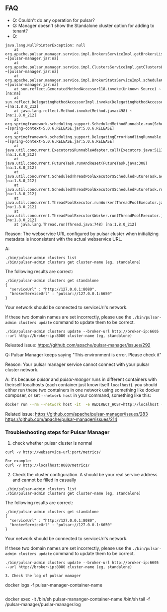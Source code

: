 ## FAQ

* Q: Couldn't do any operation for pulsar?
* Q: Manager doesn't show the Standalone cluster option for adding to tenant?
* Q: 
```
java.lang.NullPointerException: null
	at org.apache.pulsar.manager.service.impl.BrokersServiceImpl.getBrokersList(BrokersServiceImpl.java:54) ~[pulsar-manager.jar:na]
	at org.apache.pulsar.manager.service.impl.ClustersServiceImpl.getClustersList(ClustersServiceImpl.java:70) ~[pulsar-manager.jar:na]
	at org.apache.pulsar.manager.service.impl.BrokerStatsServiceImpl.scheduleCollectStats(BrokerStatsServiceImpl.java:129) ~[pulsar-manager.jar:na]
	at sun.reflect.GeneratedMethodAccessor118.invoke(Unknown Source) ~[na:na]
	at sun.reflect.DelegatingMethodAccessorImpl.invoke(DelegatingMethodAccessorImpl.java:43) ~[na:1.8.0_212]
	at java.lang.reflect.Method.invoke(Method.java:498) ~[na:1.8.0_212]
	at org.springframework.scheduling.support.ScheduledMethodRunnable.run(ScheduledMethodRunnable.java:65) ~[spring-context-5.0.6.RELEASE.jar:5.0.6.RELEASE]
	at org.springframework.scheduling.support.DelegatingErrorHandlingRunnable.run(DelegatingErrorHandlingRunnable.java:54) ~[spring-context-5.0.6.RELEASE.jar:5.0.6.RELEASE]
	at java.util.concurrent.Executors$RunnableAdapter.call(Executors.java:511) [na:1.8.0_212]
	at java.util.concurrent.FutureTask.runAndReset(FutureTask.java:308) [na:1.8.0_212]
	at java.util.concurrent.ScheduledThreadPoolExecutor$ScheduledFutureTask.access$301(ScheduledThreadPoolExecutor.java:180) [na:1.8.0_212]
	at java.util.concurrent.ScheduledThreadPoolExecutor$ScheduledFutureTask.run(ScheduledThreadPoolExecutor.java:294) [na:1.8.0_212]
	at java.util.concurrent.ThreadPoolExecutor.runWorker(ThreadPoolExecutor.java:1149) [na:1.8.0_212]
	at java.util.concurrent.ThreadPoolExecutor$Worker.run(ThreadPoolExecutor.java:624) [na:1.8.0_212]
	at java.lang.Thread.run(Thread.java:748) [na:1.8.0_212]
```

Reason: The webservice URL configured by pulsar cluster when initializing metadata is inconsistent with the actual webservice URL.

A: 
```
./bin/pulsar-admin clusters list
./bin/pulsar-admin clusters get cluster-name (eg, standalone)
```

The following results are correct:
```
./bin/pulsar-admin clusters get standalone
{
  "serviceUrl" : "http://127.0.0.1:8080",
  "brokerServiceUrl" : "pulsar://127.0.0.1:6650"
}
```
Your network should be connected to serviceUrl's network.

If these two domain names are set incorrectly, please use the `./bin/pulsar-admin clusters update` command to update them to be correct.

```
./bin/pulsar-admin clusters update --broker-url http://broker-ip:6605 --url http://broker-ip:8080 cluster-name (eg, standalone)
```
Releated issue: https://github.com/apache/pulsar-manager/issues/292


Q: Pulsar Manager keeps saying "This environment is error. Please check it"

Reason: Your pulsar manager service cannot connect with your pulsar cluster network.

A: it's because _pulsar_  and _pulsar-manger_ runs in different containers with theirself localhosts (each container just know itself `localhost`).
you should either run these two containers in one network using something like docker composer, or set `--network host` in your command, something like this:
```bash
docker run --rm --network host -it  -e REDIRECT_HOST=http://localhost -e REDIRECT_PORT=9527 -e DRIVER_CLASS_NAME=org.postgresql.Driver -e URL='jdbc:postgresql://127.0.0.1:5432/pulsar_manager' -e USERNAME=pulsar -e PASSWORD=pulsar -e LOG_LEVEL=DEBUG -v $PWD:/data apachepulsar/pulsar-manager:v0.1.0 /bin/sh
```

Related issue: https://github.com/apache/pulsar-manager/issues/283
https://github.com/apache/pulsar-manager/issues/214


### Troubleshooting steps for Pulsar Manager

1. check whether pulsar cluster is normal

```
curl -v http://webservice-url:port/metrics/

For example:
curl -v http://localhost:8080/metrics/
```

2. Check the cluster configuration. A should be your real service address and cannot be filled in casually

```
./bin/pulsar-admin clusters list
./bin/pulsar-admin clusters get cluster-name (eg, standalone)
```

The following results are correct:
```
./bin/pulsar-admin clusters get standalone
{
  "serviceUrl" : "http://127.0.0.1:8080",
  "brokerServiceUrl" : "pulsar://127.0.0.1:6650"
}
```
Your network should be connected to serviceUrl's network.

If these two domain names are set incorrectly, please use the `./bin/pulsar-admin clusters update` command to update them to be correct.

```
./bin/pulsar-admin clusters update --broker-url http://broker-ip:6605 --url http://broker-ip:8080 cluster-name (eg, standalone)

3. Check the log of pulsar manager

```
docker logs -f pulsar-manager-container-name
```

```
docker exec -it /bin/sh pulsar-mananger-container-name /bin/sh
tail -f /pulsar-manager/puslar-manager.log
```